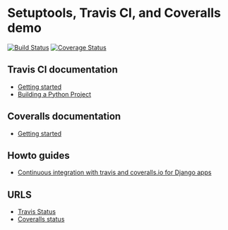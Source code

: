 # Setuptools, Travis CI, and Coveralls demo


[![Build
Status](https://travis-ci.org/ddriddle/distutils_django_demo.svg?branch=travis)](https://travis-ci.org/ddriddle/distutils_django_demo)
[![Coverage
Status](https://coveralls.io/repos/ddriddle/distutils_django_demo/badge.svg?branch=travis&service=github)](https://coveralls.io/github/ddriddle/distutils_django_demo?branch=travis)

## Travis CI documentation

* [Getting started](http://docs.travis-ci.com/user/getting-started/)
* [Building a Python Project](http://docs.travis-ci.com/user/languages/python/)

## Coveralls documentation

* [Getting started](https://coveralls.zendesk.com/hc/en-us)

## Howto guides

* [Continuous integration with travis and coveralls.io for Django
apps](http://agiliq.com/blog/2014/05/continuous-integration-with-travis-and-coverallsio/)

## URLS

* [Travis Status](https://travis-ci.org/ddriddle/distutils_django_demo)
* [Coveralls status](https://coveralls.io/github/ddriddle/distutils_django_demo)
